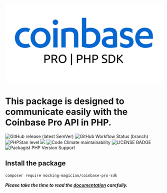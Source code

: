 ![Coinbase LOGO](./docs/assets/images/coinbase-pro-sdk-min.png "Coinbase LOGO")

# This package is designed to communicate easily with the Coinbase Pro API in PHP.

![GitHub release (latest SemVer)](https://img.shields.io/github/v/release/MockingMagician/coinbase-pro-sdk) ![GitHub Workflow Status (branch)](https://img.shields.io/github/workflow/status/MockingMagician/coinbase-pro-sdk/Testing%20suite/master?label=tests) ![PHPStan level](https://img.shields.io/badge/phpstan-level%207-success) ![](https://img.shields.io/badge/coverage-88%25-green) ![Code Climate maintainability](https://img.shields.io/codeclimate/maintainability-percentage/MockingMagician/coinbase-pro-sdk?label=code%20climate) ![LICENSE BADGE](https://img.shields.io/packagist/l/mocking-magician/coinbase-pro-sdk?color=blue) ![Packagist PHP Version Support](https://img.shields.io/packagist/php-v/mocking-magician/coinbase-pro-sdk)

## Install the package

```bash
composer require mocking-magician/coinbase-pro-sdk
```

***Please take the time to read the [documentation](https://mockingmagician.github.io/coinbase-pro-sdk/) carefully.***
